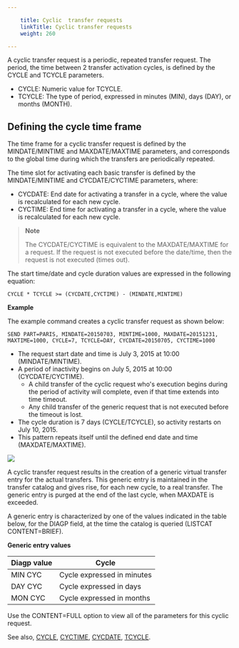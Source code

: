 ```yaml
---

    title: Cyclic  transfer requests
    linkTitle: Cyclic transfer requests
    weight: 260

---
```

A cyclic transfer
request is a periodic, repeated transfer request. The period, the time
between 2 transfer activation cycles, is defined by the CYCLE and TCYCLE parameters.

- CYCLE: Numeric value for TCYCLE.
- TCYCLE: The type of period, expressed in minutes (MIN), days (DAY), or months (MONTH).

## Defining the cycle time frame

The time frame for a cyclic transfer request is defined by the MINDATE/MINTIME
and MAXDATE/MAXTIME parameters, and corresponds to the global time during
which the transfers are periodically repeated.

The time slot for activating each basic transfer is defined by the MINDATE/MINTIME
and CYCDATE/CYCTIME parameters, where:

- CYCDATE: End date for activating
    a transfer in a cycle, where the value is recalculated for each new cycle.
- CYCTIME: End time for activating a transfer in a cycle, where the value is recalculated for each new cycle.

> **Note**
>
> The CYCDATE/CYCTIME is equivalent to the MAXDATE/MAXTIME for a request. If the request is not executed before the date/time, then the request is not executed (times out).

The start time/date and cycle duration
values are expressed in the following equation:

`CYCLE * TCYCLE >= (CYCDATE,CYCTIME) - (MINDATE,MINTIME)`

**Example**

The example command creates a cyclic transfer request as shown below:

```
SEND PART=PARIS, MINDATE=20150703, MINTIME=1000, MAXDATE=20151231, MAXTIME=1000, CYCLE=7, TCYCLE=DAY, CYCDATE=20150705, CYCTIME=1000
```

- The request start date and time is July 3, 2015 at 10:00 (MINDATE/MINTIME).
- A period of inactivity begins on July 5, 2015 at 10:00 (CYCDATE/CYCTIME).
    -   A child transfer of the cyclic request who's execution begins during the period of activity will complete, even if that time extends into time timeout.
    -   Any child transfer of the generic request that is not executed before the timeout is lost.
- The cycle duration is 7 days (CYCLE/TCYCLE), so activity restarts on July 10, 2015.
- This pattern repeats itself until the defined end date and time (MAXDATE/MAXTIME).

![](/Images/TransferCFT/new_cyclic_example.png)

A cyclic transfer request results in the creation of a generic virtual
transfer entry for the actual transfers. This generic entry is maintained in the
transfer catalog and gives rise, for each new cycle, to a real transfer. The generic entry is purged at the end of the last
cycle, when MAXDATE is exceeded.

A generic entry is characterized by
one of the values indicated in the table below, for the DIAGP field, at
the time the catalog is queried (LISTCAT CONTENT=BRIEF).

******Generic entry values******


| Diagp value  | Cycle  |
| --- | --- |
| MIN CYC  | Cycle expressed in minutes  |
| DAY CYC  | Cycle expressed in days  |
| MON CYC  | Cycle expressed in months  |


Use the CONTENT=FULL option to view all of the parameters for this cyclic
request.

See also, [CYCLE](../../../c_intro_userinterfaces/command_summary/parameter_intro/cycle), [CYCTIME](../../../c_intro_userinterfaces/command_summary/parameter_intro/cyctime), [CYCDATE](../../../c_intro_userinterfaces/command_summary/parameter_intro/cycdate), [TCYCLE](../../../c_intro_userinterfaces/command_summary/parameter_intro/tcycle).
